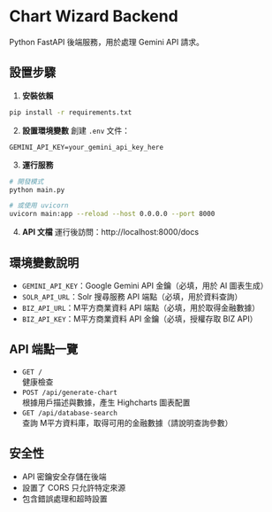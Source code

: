 # Chart Wizard Backend

Python FastAPI 後端服務，用於處理 Gemini API 請求。

## 設置步驟

1. **安裝依賴**
```bash
pip install -r requirements.txt
```

2. **設置環境變數**
創建 `.env` 文件：
```
GEMINI_API_KEY=your_gemini_api_key_here
```

3. **運行服務**
```bash
# 開發模式
python main.py

# 或使用 uvicorn
uvicorn main:app --reload --host 0.0.0.0 --port 8000
```

4. **API 文檔**
運行後訪問：http://localhost:8000/docs

## 環境變數說明

- `GEMINI_API_KEY`：Google Gemini API 金鑰（必填，用於 AI 圖表生成）
- `SOLR_API_URL`：Solr 搜尋服務 API 端點（必填，用於資料查詢）
- `BIZ_API_URL`：M平方商業資料 API 端點（必填，用於取得金融數據）
- `BIZ_API_KEY`：M平方商業資料 API 金鑰（必填，授權存取 BIZ API）

## API 端點一覽

- `GET /`  
  健康檢查
- `POST /api/generate-chart`  
  根據用戶描述與數據，產生 Highcharts 圖表配置
- `GET /api/database-search`  
  查詢 M平方資料庫，取得可用的金融數據（請說明查詢參數）

## 安全性

- API 密鑰安全存儲在後端
- 設置了 CORS 只允許特定來源
- 包含錯誤處理和超時設置 